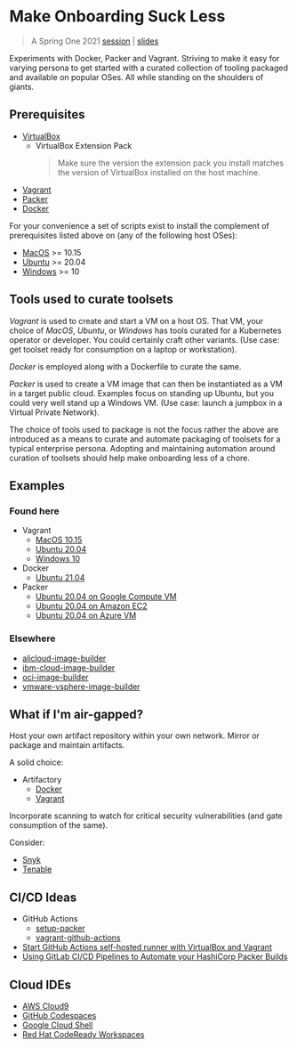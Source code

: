 # Make Onboarding Suck Less

> A Spring One 2021 [session](https://springone.io/2021/sessions/making-onboarding-suck-less) | [slides](Making-Onboarding-Suck-Less.pdf)

Experiments with Docker, Packer and Vagrant. Striving to make it easy for varying persona to get started with a curated collection of tooling packaged and available on popular OSes.  All while standing on the shoulders of giants.


## Prerequisites

* [VirtualBox](https://www.virtualbox.org/wiki/Download_Old_Builds_6_1)
  * VirtualBox Extension Pack
    > Make sure the version the extension pack you install matches the version of VirtualBox installed on the host machine.
* [Vagrant](https://www.vagrantup.com/downloads)
* [Packer](https://www.packer.io/downloads)
* [Docker](https://docs.docker.com/get-docker/)

For your convenience a set of scripts exist to install the complement of prerequisites listed above on (any of the following host OSes):

* [MacOS](scripts/install-prereqs-macos.sh) >= 10.15
* [Ubuntu](scripts/install-prereqs-linux.sh) >= 20.04
* [Windows](scripts/install-prereqs-windows.ps1) >= 10


## Tools used to curate toolsets

_Vagrant_ is used to create and start a VM on a host OS. That VM, your choice of _MacOS_, _Ubuntu_, or _Windows_ has tools curated for a Kubernetes operator or developer.  You could certainly craft other variants.  (Use case: get toolset ready for consumption on a laptop or workstation).

_Docker_ is employed along with a Dockerfile to curate the same.

_Packer_ is used to create a VM image that can then be instantiated as a VM in a target public cloud. Examples focus on standing up Ubuntu, but you could very well stand up a Windows VM. (Use case: launch a jumpbox in a Virtual Private Network).

The choice of tools used to package is not the focus rather the above are introduced as a means to curate and automate packaging of toolsets for a typical enterprise persona.  Adopting and maintaining automation around curation of toolsets should help make onboarding less of a chore.


## Examples

### Found here

* Vagrant
  * [MacOS 10.15](vagrant/macos/10_15)
  * [Ubuntu 20.04](vagrant/ubuntu/20_04)
  * [Windows 10](vagrant/windows/10)
* Docker
  * [Ubuntu 21.04](docker/README.md)
* Packer
  * [Ubuntu 20.04 on Google Compute VM](packer/google/ubuntu/20_04)
  * [Ubuntu 20.04 on Amazon EC2](packer/aws/ubuntu/20_04)
  * [Ubuntu 20.04 on Azure VM](packer/azure/ubuntu/20_04)

### Elsewhere

* [alicloud-image-builder](https://alibabacloud-howto.github.io/devops/tutorials/devops_for_small_to_medium_web_applications/part_04_continuous_delivery.html)
* [ibm-cloud-image-builder](https://github.com/IBM-Cloud/ibmcloud-image-builder)
* [oci-image-builder](https://github.com/oracle-quickstart/oci-byo-image)
* [vmware-vsphere-image-builder](https://github.com/allthingsclowd/packer-vsphere-iso-example)


## What if I'm air-gapped?

Host your own artifact repository within your own network. Mirror or package and maintain artifacts.

A solid choice:

* Artifactory
  * [Docker](https://www.jfrog.com/confluence/display/JFROG/Docker+Registry)
  * [Vagrant](https://www.jfrog.com/confluence/display/JFROG/Vagrant+Repositories)

Incorporate scanning to watch for critical security vulnerabilities (and gate consumption of the same).

Consider:

* [Snyk](https://snyk.io/product/container-vulnerability-management/)
* [Tenable](https://www.tenable.com/)


## CI/CD Ideas

* GitHub Actions
  * [setup-packer](https://github.com/marketplace/actions/setup-packer)
  * [vagrant-github-actions](https://github.com/jonashackt/vagrant-github-actions)
* [Start GitHub Actions self-hosted runner with VirtualBox and Vagrant ](https://dev.to/peaceiris/start-github-actions-self-hosted-runner-with-virtualbox-and-vagrant-49ei)
* [Using GitLab CI/CD Pipelines to Automate your HashiCorp Packer Builds](https://virtualhobbit.com/2020/05/05/using-gitlab-ci-cd-pipelines-to-automate-your-hashicorp-packer-builds/)


## Cloud IDEs

* [AWS Cloud9](https://aws.amazon.com/cloud9/)
* [GitHub Codespaces](https://github.com/features/codespaces)
* [Google Cloud Shell](https://cloud.google.com/shell)
* [Red Hat CodeReady Workspaces](https://developers.redhat.com/products/codeready-workspaces/overview)
